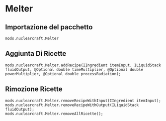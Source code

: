 # Melter

## Importazione del pacchetto
`mods.nuclearcraft.Melter`

## Aggiunta Di Ricette
```zenscript
mods.nuclearcraft.Melter.addRecipe(IIngredient itemInput, ILiquidStack fluidOutput, @Optional double timeMultiplier, @Optional double powerMultiplier, @Optional double processRadiation);
```

## Rimozione Ricette
```zenscript
mods.nuclearcraft.Melter.removeRecipeWithInput(IIngredient itemInput);
mods.nuclearcraft.Melter.removeRecipeWithOutput(ILiquidStack fluidOutput);
mods.nuclearcraft.Melter.removeAllRicette();
```